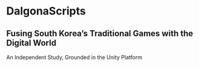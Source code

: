 # DalgonaScripts
## Fusing South Korea’s Traditional Games with the Digital World
An Independent Study, Grounded in the Unity Platform

